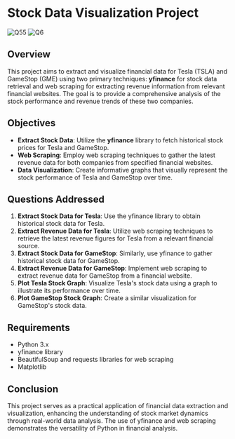 
# Stock Data Visualization Project
![Q55](https://github.com/user-attachments/assets/f0d22dcb-9e51-4354-b818-bd0bfdb7c0ae)
![Q6](https://github.com/user-attachments/assets/e80c67d7-3416-4ee7-b177-e39262258162)

## Overview

This project aims to extract and visualize financial data for Tesla (TSLA) and GameStop (GME) using two primary techniques: **yfinance** for stock data retrieval and web scraping for extracting revenue information from relevant financial websites. The goal is to provide a comprehensive analysis of the stock performance and revenue trends of these two companies.

## Objectives

- **Extract Stock Data**: Utilize the **yfinance** library to fetch historical stock prices for Tesla and GameStop.
- **Web Scraping**: Employ web scraping techniques to gather the latest revenue data for both companies from specified financial websites.
- **Data Visualization**: Create informative graphs that visually represent the stock performance of Tesla and GameStop over time.

## Questions Addressed

1. **Extract Stock Data for Tesla**: Use the yfinance library to obtain historical stock data for Tesla.
2. **Extract Revenue Data for Tesla**: Utilize web scraping techniques to retrieve the latest revenue figures for Tesla from a relevant financial source.
3. **Extract Stock Data for GameStop**: Similarly, use yfinance to gather historical stock data for GameStop.
4. **Extract Revenue Data for GameStop**: Implement web scraping to extract revenue data for GameStop from a financial website.
5. **Plot Tesla Stock Graph**: Visualize Tesla's stock data using a graph to illustrate its performance over time.
6. **Plot GameStop Stock Graph**: Create a similar visualization for GameStop's stock data.

## Requirements

- Python 3.x
- yfinance library
- BeautifulSoup and requests libraries for web scraping
- Matplotlib

## Conclusion

This project serves as a practical application of financial data extraction and visualization, enhancing the understanding of stock market dynamics through real-world data analysis. The use of yfinance and web scraping demonstrates the versatility of Python in financial analysis.
